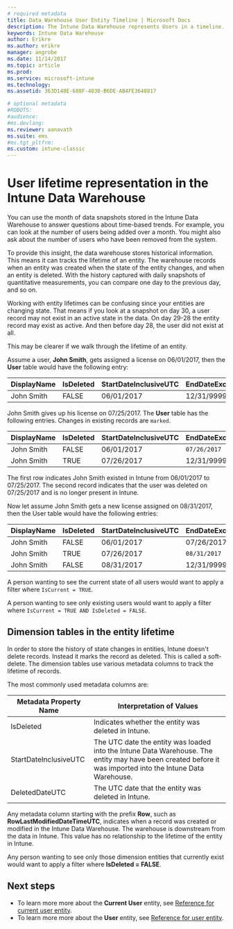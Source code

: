 ```yaml
---
# required metadata
title: Data Warehouse User Entity Timeline | Microsoft Docs 
description: The Intune Data Warehouse represents Users in a timeline.
keywords: Intune Data Warehouse
author: Erikre
ms.author: erikre
manager: angrobe
ms.date: 11/14/2017
ms.topic: article
ms.prod:
ms.service: microsoft-intune
ms.technology:
ms.assetid: 363D148E-688F-4830-B6DE-AB4FE3648817

# optional metadata
#ROBOTS:
#audience:
#ms.devlang:
ms.reviewer: aanavath
ms.suite: ems
#ms.tgt_pltfrm:
ms.custom: intune-classic
---
```


# User lifetime representation in the Intune Data Warehouse

You can use the month of data snapshots stored in the Intune Data Warehouse to answer questions about time-based trends. For example, you can look at the number of users being added over a month. You might also ask about the number of users who have been removed from the system.

To provide this insight, the data warehouse stores historical information. This means it can tracks the lifetime of an entity. The warehouse records when an entity was created when the state of the entity changes, and when an entity is deleted. With the history captured with daily snapshots of quantitative measurements, you can compare one day to the previous day, and so on.

Working with entity lifetimes can be confusing since your entities are changing state. That means if you look at a snapshot on day 30, a user record may not exist in an active state in the data. On day 29-28 the entity record may exist as active. And then before day 28, the user did not exist at all.

This may be clearer if we walk through the lifetime of an entity.

Assume a user, **John Smith**, gets assigned a license on 06/01/2017, then the **User** table would have the following entry: 
 
| DisplayName | IsDeleted | StartDateInclusiveUTC | EndDateExclusiveUTC | IsCurrent 
| -- | -- | -- | -- | -- |
| John Smith | FALSE | 06/01/2017 | 12/31/9999 | TRUE
 
John Smith gives up his license on 07/25/2017. The **User** table has the following entries. Changes in existing records are `marked`. 

| DisplayName | IsDeleted | StartDateInclusiveUTC | EndDateExclusiveUTC | IsCurrent 
| -- | -- | -- | -- | -- |
| John Smith | FALSE | 06/01/2017 | `07/26/2017` | `FALSE` 
| John Smith | TRUE | 07/26/2017 | 12/31/9999 | TRUE 

The first row indicates John Smith existed in Intune from 06/01/2017 to 07/25/2017. The second record indicates that the user was deleted on 07/25/2017 and is no longer present in Intune.

Now let assume John Smith gets a new license assigned on 08/31/2017, then the User table would have the following entries:
 
| DisplayName | IsDeleted | StartDateInclusiveUTC | EndDateExclusiveUTC | IsCurrent 
| -- | -- | -- | -- | -- |
| John Smith | FALSE | 06/01/2017 | 07/26/2017 | FALSE 
| John Smith | TRUE | 07/26/2017 | `08/31/2017` | `FALSE` 
| John Smith | FALSE | 08/31/2017 | 12/31/9999 | TRUE 
 
A person wanting to see the current state of all users would want to apply a filter where `IsCurrent = TRUE`. 
 
A person wanting to see only existing users would want to apply a filter where `IsCurrent = TRUE AND IsDeleted = FALSE`.

## Dimension tables in the entity lifetime

In order to store the history of state changes in entities, Intune doesn't delete records. Instead it marks the record as deleted. This is called a soft-delete. The dimension tables use various metadata columns to track the lifetime of records. 

The most commonly used metadata columns are: 

| Metadata Property Name  | Interpretation of Values |
|--|--|
| IsDeleted | Indicates whether the entity was deleted in Intune. |
| StartDateInclusiveUTC  | The UTC date the entity was loaded into the Intune Data Warehouse. The entity may have been created before it was imported into the Intune Data Warehouse. |
| DeletedDateUTC  | The UTC date that the entity was deleted in Intune. |  

Any metadata column starting with the prefix **Row**, such as **RowLastModifiedDateTimeUTC**, indicates when a record was created or modified in the Intune Data Warehouse. The warehouse is downstream from the data in Intune. This value has no relationship to the lifetime of the entity in Intune.  
 
Any person wanting to see only those dimension entities that currently exist would want to apply a filter where **IsDeleted = FALSE**.

## Next steps

 - To learn more more about the **Current User** entity, see [Reference for current user entity](reports-ref-current-user.md).
 - To learn more more about the **User** entity, see [Reference for user entity](reports-ref-user.md).